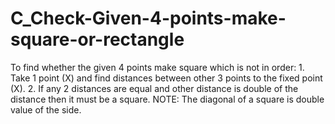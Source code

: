 # C_Check-Given-4-points-make-square-or-rectangle

To find whether the given  4 points make square which is not in order:
          1. Take 1 point (X)  and find distances between other 3 points to the fixed point (X).
          2. If any 2 distances are equal and other distance is double of the distance then it must be a square.
NOTE:
          The diagonal of a square is double value of the side.
